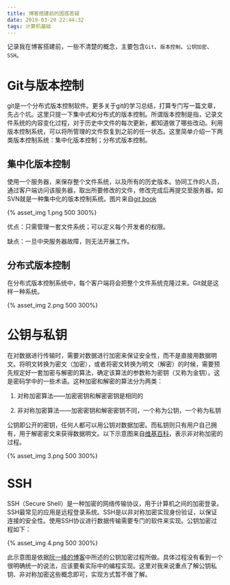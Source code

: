 ```yaml
---
title: 博客搭建前的困惑答疑
date: 2019-03-20 22:44:32
tags: 计算机基础
---
```


记录我在博客搭建前，一些不清楚的概念，主要包含`Git`、`版本控制`、`公钥加密`、`SSH`。

<!-- more -->

# Git与版本控制

git是一个分布式版本控制软件。更多关于git的学习总结，打算专门写一篇文章，先占个坑。这里只提一下集中式和分布式的版本控制。所谓版本控制是指，记录文件系统的内容变化过程，对于历史中文件的每次更新，都知道做了哪些改动。利用版本控制系统，可以将所管理的文件恢复到之前的任一状态。这里简单介绍一下两类版本控制系统：集中化版本控制；分布式版本控制。

## 集中化版本控制

使用一个服务器，来保存整个文件系统，以及所有的历史版本。协同工作的人员，通过客户端访问该服务器，取出所要修改的文件，修改完成后再提交至服务器。如SVN就是一种集中化的版本控制系统。图片来自[git book](https://git-scm.com/book/zh/v2/%E8%B5%B7%E6%AD%A5-%E5%85%B3%E4%BA%8E%E7%89%88%E6%9C%AC%E6%8E%A7%E5%88%B6)

{% asset_img 1.png 500 300%}

优点：只需管理一套文件系统；可以定义每个开发者的权限。

缺点：一旦中央服务器故障，则无法开展工作。

## 分布式版本控制

在分布式版本控制系统中，每个客户端将会把整个文件系统克隆过来。Git就是这样一种系统。

{% asset_img 2.png 500 300%}

# 公钥与私钥

在对数据进行传输时，需要对数据进行加密来保证安全性，而不是直接用数据明文。将明文转换为密文（加密），或者将密文转换为明文（解密）的时候，需要预先规定好一套加密与解密的算法，确定该算法的参数称为密钥（又称为金钥）。这是密码学中的一些术语。这种加密和解密的算法分为两类：

1. 对称加密算法——加密密钥和解密密钥是相同的

1. 非对称加密算法——加密密钥和解密密钥不同，一个称为公钥，一个称为私钥



公钥即公开的密钥，任何人都可以用公钥对数据加密。而私钥则只有用户自己拥有，用于解密密文来获得数据明文。以下示意图来自[维基百科](https://zh.wikipedia.org/wiki/%E5%85%AC%E5%BC%80%E5%AF%86%E9%92%A5%E5%8A%A0%E5%AF%86)，表示非对称加密的过程。

{% asset_img 3.png 500 300%}

# SSH

SSH（Secure Shell）是一种加密的网络传输协议，用于计算机之间的加密登录。SSH最常见的应用是远程登录系统。SSH是以非对称加密实现身份验证，以保证连接的安全性。使用SSH协议进行数据传输需要专门的软件来实现。公钥加密过程如下：

{% asset_img 4.png 500 300%}

此示意图是依据[阮一峰的博客](http://www.ruanyifeng.com/blog/2011/12/ssh_remote_login.html)中所述的公钥加密过程所做。具体过程没有看到一个很明确统一的说法，应该要看实际中的编程实现。这里对我来说重点了解公钥私钥、非对称加密这些概念即可，实现方式暂不做了解。